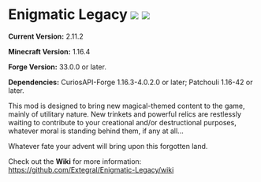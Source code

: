 # Enigmatic Legacy [![](http://cf.way2muchnoise.eu/versions/enigmatic-legacy.svg)](https://www.curseforge.com/minecraft/mc-mods/enigmatic-legacy) [![](http://cf.way2muchnoise.eu/full_enigmatic-legacy_downloads.svg)](https://www.curseforge.com/minecraft/mc-mods/enigmatic-legacy/files)

**Current Version:** 2.11.2

**Minecraft Version:** 1.16.4

**Forge Version:** 33.0.0 or later.

**Dependencies:** CuriosAPI-Forge 1.16.3-4.0.2.0 or later; Patchouli 1.16-42 or later.

This mod is designed to bring new magical-themed content to the game, mainly of utilitary nature. New trinkets and powerful relics are restlessly waiting to contribute to your creational and/or destructional purposes, whatever moral is standing behind them, if any at all...

Whatever fate your advent will bring upon this forgotten land.

Check out the **Wiki** for more information: https://github.com/Extegral/Enigmatic-Legacy/wiki
